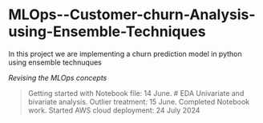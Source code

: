 # MLOps--Customer-churn-Analysis-using-Ensemble-Techniques
In this project we are implementing a churn prediction model in python using ensemble technuques

*Revising the MLOps concepts*

> Getting started with Notebook file: 14 June. # EDA
> Univariate and bivariate analysis. Outlier treatment: 15 June.
> Completed Notebook work.
> Started AWS cloud deployment: 24 July 2024

